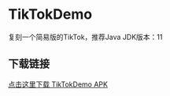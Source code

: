 # TikTokDemo
复刻一个简易版的TikTok，推荐Java JDK版本：11
## 下载链接
[点击这里下载 TikTokDemo APK](https://github.com/baiguichun/TikTokDemo/releases/download/v1.1.0/app-v1.1.0-release.apk)
